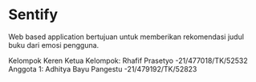 # Sentify
Web based application bertujuan untuk memberikan rekomendasi judul buku dari emosi pengguna.

Kelompok Keren 
Ketua Kelompok: Rhafif Prasetyo -21/477018/TK/52532
Anggota 1: Adhitya Bayu Pangestu -21/479192/TK/52823

